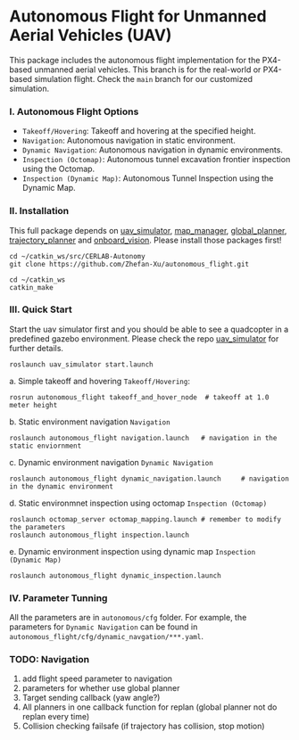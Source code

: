 # Autonomous Flight for Unmanned Aerial Vehicles (UAV)

This package includes the autonomous flight implementation for the PX4-based unmanned aerial vehicles. This branch is for the real-world or PX4-based simulation flight. Check the ```main``` branch for our customized simulation.


### I. Autonomous Flight Options
  - ```Takeoff/Hovering```: Takeoff and hovering at the specified height. 
  - ```Navigation```: Autonomous navigation in static environment.  
  - ```Dynamic Navigation```: Autonomous navigation in dynamic environments.
  - ```Inspection (Octomap)```: Autonomous tunnel excavation frontier inspection using the Octomap.
  - ```Inspection (Dynamic Map)```: Autonomous Tunnel Inspection using the Dynamic Map. 


### II. Installation
This full package depends on [uav_simulator](https://github.com/Zhefan-Xu/uav_simulator), [map_manager](https://github.com/Zhefan-Xu/map_manager), [global_planner](https://github.com/Zhefan-Xu/global_planner), [trajectory_planner](https://github.com/Zhefan-Xu/trajectory_planner) and [onboard_vision](https://github.com/Zhefan-Xu/onboard_vision). Please install those packages first!
```
cd ~/catkin_ws/src/CERLAB-Autonomy
git clone https://github.com/Zhefan-Xu/autonomous_flight.git

cd ~/catkin_ws
catkin_make
```

### III. Quick Start
Start the uav simulator first and you should be able to see a quadcopter in a predefined gazebo environment. Please check the repo [uav_simulator](https://github.com/Zhefan-Xu/uav_simulator) for further details.
```
roslaunch uav_simulator start.launch
```

a. Simple takeoff and hovering ```Takeoff/Hovering```:
```
rosrun autonomous_flight takeoff_and_hover_node  # takeoff at 1.0 meter height
```

b. Static environment navigation ```Navigation```
```
roslaunch autonomous_flight navigation.launch   # navigation in the static enviornment
```
c. Dynamic environment navigation ```Dynamic Navigation```
```
roslaunch autonomous_flight dynamic_navigation.launch     # navigation in the dynamic environment
```
d. Static environmnet inspection using octomap ```Inspection (Octomap)``` 
```
roslaunch octomap_server octomap_mapping.launch # remember to modify the parameters
roslaunch autonomous_flight inspection.launch
```

e. Dynamic environment inspection using dynamic map ```Inspection (Dynamic Map)```
```
roslaunch autonomous_flight dynamic_inspection.launch
```

### IV. Parameter Tunning
All the parameters are in ```autonomous/cfg``` folder. For example, the parameters for ```Dynamic Navigation``` can be found in ```autonomous_flight/cfg/dynamic_navgation/***.yaml```.


### TODO: Navigation
1. add flight speed parameter to navigation
2. parameters for whether use global planner
3. Target sending callback (yaw angle?)
4. All planners in one callback function for replan (global planner not do replan every time)
5. Collision checking failsafe (if trajectory has collision, stop motion)
